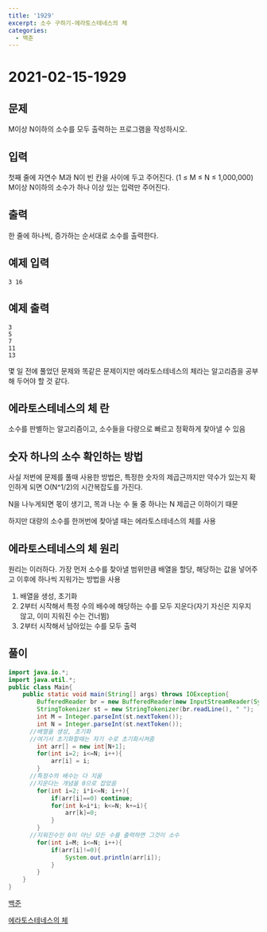 ```yaml
---
title: '1929'
excerpt: 소수 구하기-에라토스테네스의 체
categories:
  - 백준
---
```


# 2021-02-15-1929

## 문제

M이상 N이하의 소수를 모두 출력하는 프로그램을 작성하시오.

## 입력

첫째 줄에 자연수 M과 N이 빈 칸을 사이에 두고 주어진다. \(1 ≤ M ≤ N ≤ 1,000,000\) M이상 N이하의 소수가 하나 이상 있는 입력만 주어진다.

## 출력

한 줄에 하나씩, 증가하는 순서대로 소수를 출력한다.

## 예제 입력

```text
3 16
```

## 예제 출력

```text
3
5
7
11
13
```

몇 일 전에 풀었던 문제와 똑같은 문제이지만 에라토스테네스의 체라는 알고리즘을 공부해 두어야 할 것 같다.

## 에라토스테네스의 체 란

소수를 판별하는 알고리즘이고, 소수들을 다량으로 빠르고 정확하게 찾아낼 수 있음

## 숫자 하나의 소수 확인하는 방법

사실 저번에 문제를 풀때 사용한 방법은, 특정한 숫자의 제곱근까지만 약수가 있는지 확인하게 되면 O\(N^1/2\)의 시간복잡도를 가진다.

N을 나누게되면 몫이 생기고, 목과 나눈 수 둘 중 하나는 N 제곱근 이하이기 때문

하지만 대량의 소수를 한꺼번에 찾아낼 때는 에라토스테네스의 체를 사용

## 에라토스테네스의 체 원리

원리는 이러하다. 가장 먼저 소수를 찾아낼 범위만큼 배열을 할당, 해당하는 값을 넣어주고 이후에 하나씩 지워가는 방법을 사용

1. 배열을 생성, 초기화
2. 2부터 시작해서 특정 수의 배수에 해당하는 수를 모두 지운다\(자기 자신은 지우지 않고, 이미 지워진 수는 건너뜀\)
3. 2부터 시작해서 남아있는 수를 모두 출력

## 풀이

```java
import java.io.*;
import java.util.*;
public class Main{
    public static void main(String[] args) throws IOException{
        BufferedReader br = new BufferedReader(new InputStreamReader(System.in));
        StringTokenizer st = new StringTokenizer(br.readLine(), " ");
        int M = Integer.parseInt(st.nextToken());
        int N = Integer.parseInt(st.nextToken());
      //배열을 생성, 초기화
      //여기서 초기화할때는 자기 수로 초기화시켜줌
        int arr[] = new int[N+1];
        for(int i=2; i<=N; i++){
            arr[i] = i;
        }
      //특정수의 배수는 다 지움
      //지운다는 개념을 0으로 잡았음 
        for(int i=2; i*i<=N; i++){
            if(arr[i]==0) continue;
            for(int k=i*i; k<=N; k+=i){
                arr[k]=0;
            }
        }
      //지워진수인 0이 아닌 모든 수를 출력하면 그것이 소수
        for(int i=M; i<=N; i++){
            if(arr[i]!=0){
                System.out.println(arr[i]);
            }
        }
    }
}
```

[백준](https://www.acmicpc.net/problem/1929)

[에라토스테네스의 체](https://velog.io/@max9106/Algorithm-에라토스테네스의-체)

